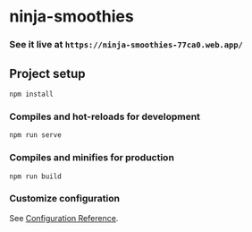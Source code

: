 # ninja-smoothies

### See it live at `https://ninja-smoothies-77ca0.web.app/` 

## Project setup

``` 
npm install
```

### Compiles and hot-reloads for development

``` 
npm run serve
```

### Compiles and minifies for production

``` 
npm run build
```

### Customize configuration

See [Configuration Reference](https://cli.vuejs.org/config/). 
